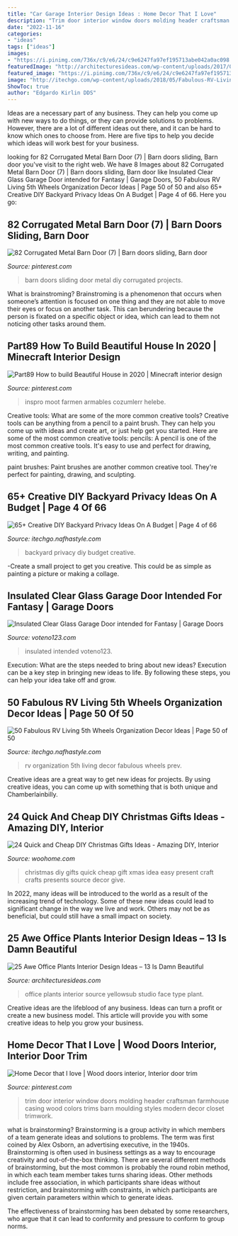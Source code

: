 ```yaml
---
title: "Car Garage Interior Design Ideas : Home Decor That I Love"
description: "Trim door interior window doors molding header craftsman farmhouse casing wood colors trims barn moulding styles modern decor closet trimwork"
date: "2022-11-16"
categories:
- "ideas"
tags: ["ideas"]
images:
- "https://i.pinimg.com/736x/c9/e6/24/c9e6247fa97ef195713abe042a0ac098.jpg"
featuredImage: "http://architecturesideas.com/wp-content/uploads/2017/09/26-1.jpg"
featured_image: "https://i.pinimg.com/736x/c9/e6/24/c9e6247fa97ef195713abe042a0ac098.jpg"
image: "http://itechgo.com/wp-content/uploads/2018/05/Fabulous-RV-Living-5th-Wheels-Organization-Decor-Ideas-50.jpg"
ShowToc: true
author: "Edgardo Kirlin DDS"
---
```



Ideas are a necessary part of any business. They can help you come up with new ways to do things, or they can provide solutions to problems. However, there are a lot of different ideas out there, and it can be hard to know which ones to choose from. Here are five tips to help you decide which ideas will work best for your business.

	

		
looking for 82 Corrugated Metal Barn Door (7) | Barn doors sliding, Barn door you've visit to the right web. We have 8 Images about 82 Corrugated Metal Barn Door (7) | Barn doors sliding, Barn door like Insulated Clear Glass Garage Door intended for Fantasy | Garage Doors, 50 Fabulous RV Living 5th Wheels Organization Decor Ideas | Page 50 of 50 and also 65+ Creative DIY Backyard Privacy Ideas On A Budget | Page 4 of 66. Here you go:
		
    
## 82 Corrugated Metal Barn Door (7) | Barn Doors Sliding, Barn Door

<img loading=lazy src="https://i.pinimg.com/736x/c9/e6/24/c9e6247fa97ef195713abe042a0ac098.jpg" onerror="this.onerror=null;this.src='https://tse4.mm.bing.net/th?id=OIP.XXMHnkR8fFBV3Hv_wldmDQHaMo&amp;pid=15.1';" alt="82 Corrugated Metal Barn Door (7) | Barn doors sliding, Barn door">

_Source: pinterest.com_

>barn doors sliding door metal diy corrugated projects. 

	

What is brainstroming?
Brainstroming is a phenomenon that occurs when someone’s attention is focused on one thing and they are not able to move their eyes or focus on another task. This can berundering because the person is fixated on a specific object or idea, which can lead to them not noticing other tasks around them.

    
## Part89 How To Build Beautiful House In 2020 | Minecraft Interior Design

<img loading=lazy src="https://i.pinimg.com/736x/17/c4/56/17c456519d6faed3577340e87ba408b7.jpg" onerror="this.onerror=null;this.src='https://tse4.mm.bing.net/th?id=OIP.Hox3mt85C7SgUrAru9T2sQHaNK&amp;pid=15.1';" alt="Part89 How to build Beautiful House in 2020 | Minecraft interior design">

_Source: pinterest.com_

>inspro moot farmen armables cozumlerr helebe. 

	

Creative tools: What are some of the more common creative tools?
Creative tools can be anything from a pencil to a paint brush. They can help you come up with ideas and create art, or just help get you started. Here are some of the most common creative tools:
pencils: A pencil is one of the most common creative tools. It's easy to use and perfect for drawing, writing, and painting.

paint brushes: Paint brushes are another common creative tool. They're perfect for painting, drawing, and sculpting.

    
## 65+ Creative DIY Backyard Privacy Ideas On A Budget | Page 4 Of 66

<img loading=lazy src="http://itechgo.com/wp-content/uploads/2018/05/Creative-DIY-Backyard-Privacy-Ideas-On-A-Budget-58.jpg" onerror="this.onerror=null;this.src='https://tse4.mm.bing.net/th?id=OIP.aKc6y-OQr_3HMayOFN39UgHaE9&amp;pid=15.1';" alt="65+ Creative DIY Backyard Privacy Ideas On A Budget | Page 4 of 66">

_Source: itechgo.nafhastyle.com_

>backyard privacy diy budget creative. 

	

-Create a small project to get you creative. This could be as simple as painting a picture or making a collage. 

    
## Insulated Clear Glass Garage Door Intended For Fantasy | Garage Doors

<img loading=lazy src="http://voteno123.com/wp-content/uploads/2018/03/glass-steel-garage-doors-pilotproject-regarding-insulated-clear-glass-garage-door.jpg" onerror="this.onerror=null;this.src='https://tse2.mm.bing.net/th?id=OIP.UYSxYbzRjE3hGZ9KCW4KdAHaC7&amp;pid=15.1';" alt="Insulated Clear Glass Garage Door intended for Fantasy | Garage Doors">

_Source: voteno123.com_

>insulated intended voteno123. 

	

Execution: What are the steps needed to bring about new ideas?
Execution can be a key step in bringing new ideas to life. By following these steps, you can help your idea take off and grow.

    
## 50 Fabulous RV Living 5th Wheels Organization Decor Ideas | Page 50 Of 50

<img loading=lazy src="http://itechgo.com/wp-content/uploads/2018/05/Fabulous-RV-Living-5th-Wheels-Organization-Decor-Ideas-50.jpg" onerror="this.onerror=null;this.src='https://tse2.mm.bing.net/th?id=OIP.PhmIN4QdoYy4uhTwGuW-twHaJ4&amp;pid=15.1';" alt="50 Fabulous RV Living 5th Wheels Organization Decor Ideas | Page 50 of 50">

_Source: itechgo.nafhastyle.com_

>rv organization 5th living decor fabulous wheels prev. 

	

Creative ideas are a great way to get new ideas for projects. By using creative ideas, you can come up with something that is both unique and Chamberlainbilly.

    
## 24 Quick And Cheap DIY Christmas Gifts Ideas - Amazing DIY, Interior

<img loading=lazy src="http://www.woohome.com/wp-content/uploads/2013/11/DIY-Christmas-Gift-Ideas-3.jpg" onerror="this.onerror=null;this.src='https://tse2.mm.bing.net/th?id=OIP.nk0rdHztIpGxf6Kc_FXtqAHaJ4&amp;pid=15.1';" alt="24 Quick and Cheap DIY Christmas Gifts Ideas - Amazing DIY, Interior">

_Source: woohome.com_

>christmas diy gifts quick cheap gift xmas idea easy present craft crafts presents source decor give. 

	

In 2022, many ideas will be introduced to the world as a result of the increasing trend of technology. Some of these new ideas could lead to significant change in the way we live and work. Others may not be as beneficial, but could still have a small impact on society.

    
## 25 Awe Office Plants Interior Design Ideas – 13 Is Damn Beautiful

<img loading=lazy src="http://architecturesideas.com/wp-content/uploads/2017/09/26-1.jpg" onerror="this.onerror=null;this.src='https://tse3.mm.bing.net/th?id=OIP.4JCiEiiLdQ7fISC2Me1itQHaFE&amp;pid=15.1';" alt="25 Awe Office Plants Interior Design Ideas – 13 Is Damn Beautiful">

_Source: architecturesideas.com_

>office plants interior source yellowsub studio face type plant. 

	

Creative ideas are the lifeblood of any business. Ideas can turn a profit or create a new business model. This article will provide you with some creative ideas to help you grow your business.

    
## Home Decor That I Love | Wood Doors Interior, Interior Door Trim

<img loading=lazy src="https://i.pinimg.com/736x/80/8d/db/808ddbdc4e5ddeb5d6300456bebaccb1--door-trims-window-trims.jpg" onerror="this.onerror=null;this.src='https://tse3.mm.bing.net/th?id=OIP.1DI5IqpoTwDA80yxOJimyQHaJ3&amp;pid=15.1';" alt="Home Decor that I love | Wood doors interior, Interior door trim">

_Source: pinterest.com_

>trim door interior window doors molding header craftsman farmhouse casing wood colors trims barn moulding styles modern decor closet trimwork. 

	

what is brainstorming?
Brainstorming is a group activity in which members of a team generate ideas and solutions to problems. The term was first coined by Alex Osborn, an advertising executive, in the 1940s. Brainstorming is often used in business settings as a way to encourage creativity and out-of-the-box thinking. 
There are several different methods of brainstorming, but the most common is probably the round robin method, in which each team member takes turns sharing ideas. Other methods include free association, in which participants share ideas without restriction, and brainstorming with constraints, in which participants are given certain parameters within which to generate ideas. 

The effectiveness of brainstorming has been debated by some researchers, who argue that it can lead to conformity and pressure to conform to group norms.

